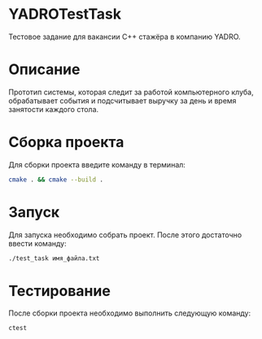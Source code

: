 # YADROTestTask
Тестовое задание для вакансии C++ стажёра в компанию YADRO.

# Описание

Прототип системы, которая следит за работой компьютерного клуба, обрабатывает события и подсчитывает выручку за день и время занятости каждого стола.

# Сборка проекта

Для сборки проекта введите команду в терминал:
```bash
cmake . && cmake --build .
```

# Запуск

Для запуска необходимо собрать проект. После этого достаточно ввести команду:
```bash
./test_task имя_файла.txt
```

# Тестирование

После сборки проекта необходимо выполнить следующую команду:
```bash
ctest
```